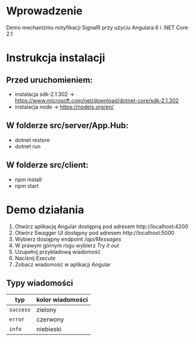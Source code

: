 # Wprowadzenie
Demo mechanizmu notyfikacji SignalR przy użyciu Angulara 6 i .NET Core 2.1

# Instrukcja instalacji
## Przed uruchomieniem:
-  instalacja sdk-2.1.302 -> https://www.microsoft.com/net/download/dotnet-core/sdk-2.1.302
-  instalacja node -> https://nodejs.org/en/
## W folderze src/server/App.Hub:
- dotnet restore
- dotnet run

## W folderze src/client:
-  npm install
-  npm start

# Demo działania
1. Otwórz aplikację Angular dostępną pod adresem http://localhost:4200
2. Otwórz Swagger UI dostępny pod adresem http://localhost:5000
3. Wybierz dostępny endpoint */api/Messages* 
4. W prawym górnym rogu wybierz *Try it out*
5. Uzupełnij przykładową wiadomość
6. Naciśnij *Execute*
7. Zobacz wiadomość w aplikacji Angular

<!-- ![Swagger UI]() -->

## Typy wiadomości
|typ | kolor wiadomości |
| --- | --- |
| `success` | zielony |
| `error` | czerwony |
| `info` | niebieski |